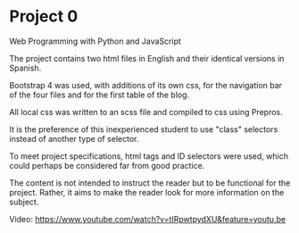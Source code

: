 # Project 0

Web Programming with Python and JavaScript

The project contains two html files in English and their identical versions in Spanish.

Bootstrap 4 was used, with additions of its own css, for the navigation bar of the four files and for the first table of the blog.

All local css was written to an scss file and compiled to css using Prepros.

It is the preference of this inexperienced student to use "class" selectors instead of another type of selector.

To meet project specifications, html tags and ID selectors were used, which could perhaps be considered far from good practice.

The content is not intended to instruct the reader but to be functional for the project. Rather, it aims to make the reader look for more information on the subject.

Video:  https://www.youtube.com/watch?v=tIRpwtpydXU&feature=youtu.be
